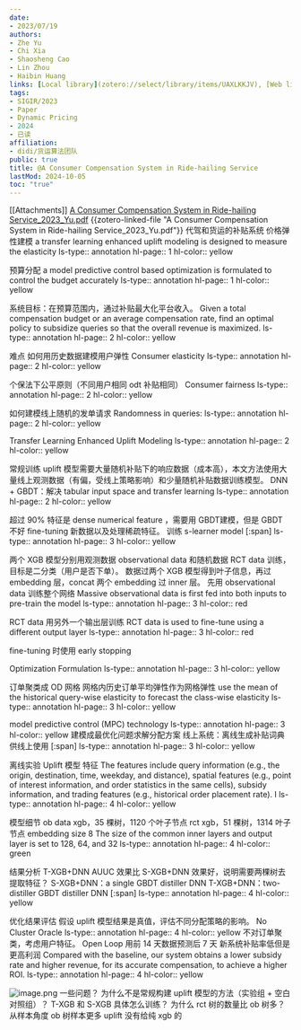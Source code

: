 ```yaml
---
date:
- 2023/07/19
authors:
- Zhe Yu
- Chi Xia
- Shaosheng Cao
- Lin Zhou
- Haibin Huang
links: [Local library](zotero://select/library/items/UAXLKKJV), [Web library](https://www.zotero.org/users/4911197/items/UAXLKKJV)
tags:
- SIGIR/2023
- Paper
- Dynamic Pricing
- 2024
- 已读
affiliation:
- didi/货运算法团队
public: true
title: @A Consumer Compensation System in Ride-hailing Service
lastMod: 2024-10-05
toc: "true"
---
```


[[Attachments]]
[A Consumer Compensation System in Ride-hailing Service_2023_Yu.pdf](zotero://select/library/items/4S77U7I3) {{zotero-linked-file "A Consumer Compensation System in Ride-hailing Service_2023_Yu.pdf"}}
代驾和货运的补贴系统
价格弹性建模 a transfer learning enhanced uplift modeling is designed to measure the elasticity
ls-type:: annotation
hl-page:: 1
hl-color:: yellow

预算分配 a model predictive control based optimization is formulated to control the budget accurately
ls-type:: annotation
hl-page:: 1
hl-color:: yellow

系统目标：在预算范围内，通过补贴最大化平台收入。
Given a total compensation budget or an average compensation rate, find an optimal policy to subsidize queries so that the overall revenue is maximized. 
ls-type:: annotation
hl-page:: 2
hl-color:: yellow

难点
如何用历史数据建模用户弹性 Consumer elasticity
ls-type:: annotation
hl-page:: 2
hl-color:: yellow

个保法下公平原则（不同用户相同 odt 补贴相同） Consumer fairness
ls-type:: annotation
hl-page:: 2
hl-color:: yellow

如何建模线上随机的发单请求 Randomness in queries:
ls-type:: annotation
hl-page:: 2
hl-color:: yellow

Transfer Learning Enhanced Uplift Modeling
ls-type:: annotation
hl-page:: 2
hl-color:: yellow

常规训练 uplift 模型需要大量随机补贴下的响应数据（成本高），本文方法使用大量线上观测数据（有偏，受线上策略影响）和少量随机补贴数据训练模型。
DNN + GBDT：解决 tabular input space and transfer learning
ls-type:: annotation
hl-page:: 2
hl-color:: yellow

超过 90% 特征是 dense numerical feature ，需要用 GBDT建模，但是 GBDT 不好 fine-tuning 新数据以及处理稀疏特征。
训练 s-learner model
[:span]
ls-type:: annotation
hl-page:: 3
hl-color:: yellow

两个 XGB 模型分别用观测数据  observational  data 和随机数据 RCT data 训练，目标是二分类（用户是否下单）。
数据过两个 XGB 模型得到叶子信息，再过 embedding 层，concat 两个 embedding  过 inner 层。
先用 observational  data 训练整个网络 Massive observational data is first fed into both inputs to pre-train the model
ls-type:: annotation
hl-page:: 3
hl-color:: red

RCT data 用另外一个输出层训练 RCT data is used to fine-tune using a different output layer
ls-type:: annotation
hl-page:: 3
hl-color:: red

fine-tuning 时使用  early stopping

Optimization Formulation
ls-type:: annotation
hl-page:: 3
hl-color:: yellow

订单聚类成 OD 网格
网格内历史订单平均弹性作为网格弹性 use the mean of the historical query-wise elasticity to forecast the class-wise elasticity
ls-type:: annotation
hl-page:: 3
hl-color:: yellow

model predictive control (MPC) technology
ls-type:: annotation
hl-page:: 3
hl-color:: yellow
 建模成最优化问题求解分配方案
线上系统：离线生成补贴词典供线上使用
[:span]
ls-type:: annotation
hl-page:: 3
hl-color:: yellow

离线实验
Uplift 模型
特征
The features include query information (e.g., the origin, destination, time, weekday, and distance), spatial features (e.g., point of interest information, and order statistics in the same cells), subsidy information, and trading features (e.g., historical order placement rate). I
ls-type:: annotation
hl-page:: 4
hl-color:: yellow

模型细节
ob data xgb，35 棵树，1120 个叶子节点
rct xgb，51 棵树，1314 叶子节点
embedding size 8
The size of the common inner layers and output layer is set to 128, 64, and 32
ls-type:: annotation
hl-page:: 4
hl-color:: green

结果分析
T-XGB+DNN AUUC 效果比 S-XGB+DNN 效果好，说明需要两棵树去提取特征？
S-XGB+DNN：a single GBDT distiller DNN
T-XGB+DNN：two-distiller GBDT  distiller DNN
[:span]
ls-type:: annotation
hl-page:: 4
hl-color:: yellow

优化结果评估
假设 uplift 模型结果是真值，评估不同分配策略的影响。
No Cluster Oracle
ls-type:: annotation
hl-page:: 4
hl-color:: yellow
 不对订单聚类，考虑用户特征。
Open Loop 用前 14 天数据预测后 7 天
新系统补贴率低但是更高利润 Compared with the baseline, our system obtains a lower subsidy rate and higher revenue, for its accurate compensation, to achieve a higher ROI.
ls-type:: annotation
hl-page:: 4
hl-color:: yellow

![image.png](/assets/image_1706185089504_0.png)
一些问题？
为什么不是常规构建 uplift 模型的方法（实验组 + 空白对照组）？
T-XGB 和 S-XGB 具体怎么训练？
为什么 rct 树的数量比 ob 树多？从样本角度 ob 树样本更多
uplift 没有给纯 xgb 的